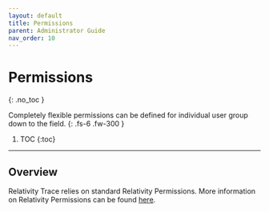 ```yaml
---
layout: default
title: Permissions
parent: Administrator Guide
nav_order: 10
---
```


# Permissions
{: .no_toc }


Completely flexible permissions can be defined for individual user group down to the field. 
{: .fs-6 .fw-300 }

1. TOC
{:toc}

---
## Overview
Relativity Trace relies on standard Relativity Permissions. More information on Relativity Permissions can be found [here](https://help.relativity.com/RelativityOne/Content/Relativity/Security_permissions/Setting_workspace_permissions.htm).